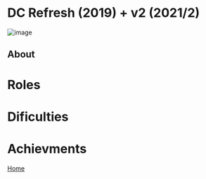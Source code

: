 # DC Refresh (2019) + v2 (2021/2)

![image](https://imageurlhere.com)

## About

# Roles

# Dificulties

# Achievments

[Home](../index.md)
